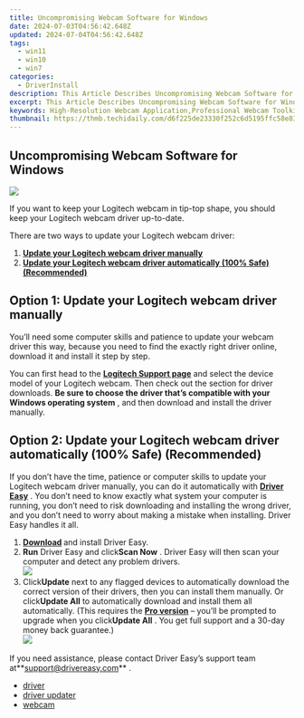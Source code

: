 ```yaml
---
title: Uncompromising Webcam Software for Windows
date: 2024-07-03T04:56:42.648Z
updated: 2024-07-04T04:56:42.648Z
tags:
  - win11
  - win10
  - win7
categories:
  - DriverInstall
description: This Article Describes Uncompromising Webcam Software for Windows
excerpt: This Article Describes Uncompromising Webcam Software for Windows
keywords: High-Resolution Webcam Application,Professional Webcam Toolkit for Windows Users,Clear Video Streaming Software (Windows),Uninterrupted Webcam Performance (Windows),Windows-Compatible Webcam Software,Advanced Webcam Features for PCs,Streaming Optimized Software (Windows)
thumbnail: https://thmb.techidaily.com/d6f225de23330f252c6d5195ffc58e836dfeb5e08b530725208b4f5fec9ae8dd.JPG
---
```


## Uncompromising Webcam Software for Windows

![](https://images.drivereasy.com/wp-content/uploads/2018/07/img_5b56c4f0a3b99.jpg)

 If you want to keep your Logitech webcam in tip-top shape, you should keep your Logitech webcam driver up-to-date.

There are two ways to update your Logitech webcam driver:

1. [**Update your Logitech webcam driver manually**](#method1)
2. **[Update your Logitech webcam driver automatically (100% Safe) (Recommended)](#method2)**

## Option 1: Update your Logitech webcam driver manually

 You’ll need some computer skills and patience to update your webcam driver this way, because you need to find the exactly right driver online, download it and install it step by step.

 You can first head to the **[Logitech Support page](https://support.logitech.com/en%5Fus/downloads)**  and select the device model of your Logitech webcam. Then check out the section for driver downloads. **Be sure to choose the driver that’s compatible with your Windows operating system** , and then download and install the driver manually.

## Option 2: Update your Logitech webcam driver automatically (100% Safe) (Recommended)

 If you don’t have the time, patience or computer skills to update your Logitech webcam driver manually, you can do it automatically with **[Driver Easy](https://tools.techidaily.com/drivereasy/download/)**  . You don’t need to know exactly what system your computer is running, you don’t need to risk downloading and installing the wrong driver, and you don’t need to worry about making a mistake when installing. Driver Easy handles it all.

1. **[Download](https://tools.techidaily.com/drivereasy/download/) [](https://tools.techidaily.com/drivereasy/download/)**  and install Driver Easy.
2. **Run** Driver Easy and click**Scan Now** . Driver Easy will then scan your computer and detect any problem drivers.  
![](https://images.drivereasy.com/wp-content/uploads/2018/09/img_5b9642ac73300.jpg)
3. Click**Update** next to any flagged devices to automatically download the correct version of their drivers, then you can install them manually. Or click**Update All** to automatically download and install them all automatically. (This requires the **[Pro version](https://tools.techidaily.com/drivereasy/download/)**  – you’ll be prompted to upgrade when you click**Update All** . You get full support and a 30-day money back guarantee.)  
![](https://images.drivereasy.com/wp-content/uploads/2018/09/img_5ba9ec89101ab.jpg)

 If you need assistance, please contact Driver Easy’s support team at**<support@drivereasy.com>** .  

* [driver](https://tools.techidaily.com/drivereasy/download/)
* [driver updater](https://store.drivereasy.com/order/cart.php?PRODS=4731822&QTY=1&AFFILIATE=108875)
* [webcam](https://tools.techidaily.com/drivereasy/download/)

<ins class="adsbygoogle"
     style="display:block"
     data-ad-format="autorelaxed"
     data-ad-client="ca-pub-7571918770474297"
     data-ad-slot="1223367746"></ins>



<ins class="adsbygoogle"
     style="display:block"
     data-ad-client="ca-pub-7571918770474297"
     data-ad-slot="8358498916"
     data-ad-format="auto"
     data-full-width-responsive="true"></ins>



